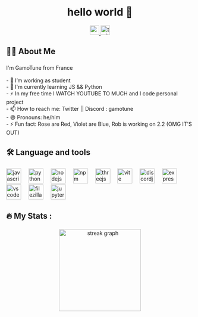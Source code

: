 <h1 align="center">hello world 👋</h1>

<div align="center">
  <a href="https://www.youtube.com/@team_chimu" target="_blank">
    <img src="https://img.shields.io/static/v1?message=Youtube&logo=youtube&label=my%20team&color=FF0000&logoColor=white&labelColor=&style=for-the-badge" height="25" alt="youtube logo"  />
  </a>
  <a href="https://twitter.com/GamoTune_" target="_blank">
    <img src="https://img.shields.io/static/v1?message=Twitter&logo=twitter&label=my%20account&color=1DA1F2&logoColor=white&labelColor=&style=for-the-badge" height="25" alt="twitter logo"  />
  </a>
</div>

###

<h2 align="left">🧑‍💻  About Me</h2>

###

<p align="left">I'm GamoTune from France<br><br>- 🔭 I’m working as student<br>- 🌱 I'm currently learning JS && Python<br>- ⚡ In my free time I WATCH YOUTUBE TO MUCH and I code personal project<br>- 📫 How to reach me: Twitter || Discord : gamotune<br>- 😄 Pronouns: he/him<br>- ⚡ Fun fact: Rose are Red, Violet are Blue, Rob is working on 2.2 (OMG IT'S OUT)</p>

###

<h2 align="left">🛠 Language and tools</h2>

###

<div align="left">
  <img src="https://skillicons.dev/icons?i=js" height="40" alt="javascript logo"  />
  <img width="12" />
  <img src="https://cdn.jsdelivr.net/gh/devicons/devicon/icons/python/python-original.svg" height="40" alt="python logo"  />
  <img width="12" />
  <img src="https://cdn.jsdelivr.net/gh/devicons/devicon/icons/nodejs/nodejs-original.svg" height="40" alt="nodejs logo"  />
  <img width="12" />
  <img src="https://cdn.jsdelivr.net/gh/devicons/devicon/icons/npm/npm-original-wordmark.svg" height="40" alt="npm logo"  />
  <img width="12" />
  <img src="https://cdn.jsdelivr.net/gh/devicons/devicon/icons/threejs/threejs-original.svg" height="40" alt="threejs logo"  />
  <img width="12" />
  <img src="https://skillicons.dev/icons?i=vite" height="40" alt="vite logo"  />
  <img width="12" />
  <img src="https://cdn.jsdelivr.net/gh/devicons/devicon/icons/discordjs/discordjs-original.svg" height="40" alt="discordjs logo"  />
  <img width="12" />
  <img src="https://skillicons.dev/icons?i=express" height="40" alt="express logo"  />
  <img width="12" />
  <img src="https://cdn.jsdelivr.net/gh/devicons/devicon/icons/vscode/vscode-original.svg" height="40" alt="vscode logo"  />
  <img width="12" />
  <img src="https://cdn.jsdelivr.net/gh/devicons/devicon/icons/filezilla/filezilla-plain.svg" height="40" alt="filezilla logo"  />
  <img width="12" />
  <img src="https://cdn.jsdelivr.net/gh/devicons/devicon/icons/jupyter/jupyter-original-wordmark.svg" height="40" alt="jupyter logo"  />
</div>

###

<h2 align="left">🔥   My Stats :</h2>

###

<div align="center">
    <img src="https://streak-stats.demolab.com?user=GamoTune&locale=en&mode=weekly&theme=tokyonight&hide_border=false&border_radius=5&date_format=j%20M%5B%20Y%5D&order=3" height="220" alt="streak graph"  />
</div>

###
